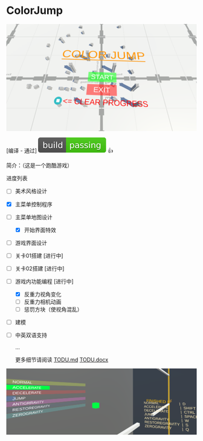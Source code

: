 # ColorJump

![text](/README.assets/StartMenuScreenShoot.png)

[编译 - 通过] ![build passing](README.assets/build_passing.svg) :thumbsup:

简介：（这是一个跑酷游戏）

进度列表

- [ ] 美术风格设计

- [x] 主菜单控制程序

- [ ] 主菜单地图设计

    - [x] 开始界面特效

- [ ] 游戏界面设计

- [ ] 关卡01搭建 [进行中]

- [ ] 关卡02搭建 [进行中]

- [ ] 游戏内功能编程 [进行中]

    - [x] 反重力视角变化
    - [ ] 反重力相机动画
    - [ ] 惩罚方块（使视角混乱）

- [ ] 建模

- [ ] 中英双语支持

    ...

    更多细节请阅读 [TODU.md](TODUv0.1.md) [TODU.docx](TODUv0.1.docx)

![text](/README.assets/InGameScreenShoot.png)

